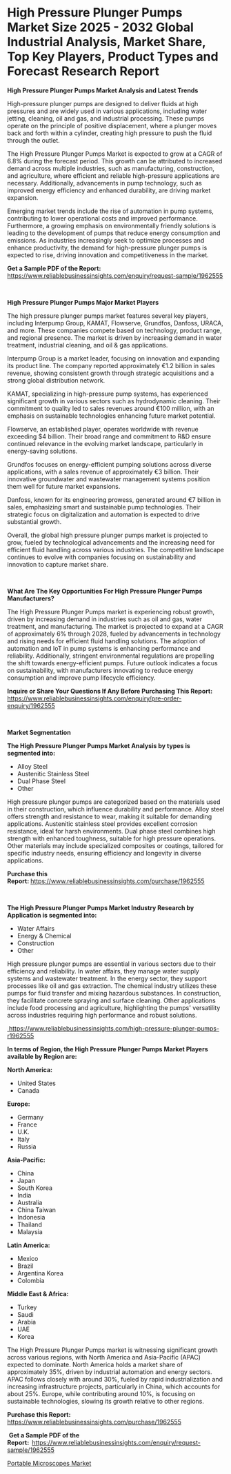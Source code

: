 <p><h1>High Pressure Plunger Pumps Market Size 2025 - 2032 Global Industrial Analysis, Market Share, Top Key Players, Product Types and Forecast Research Report</h1></p><p><strong>High Pressure Plunger Pumps Market Analysis and Latest Trends</strong></p>
<p><p>High-pressure plunger pumps are designed to deliver fluids at high pressures and are widely used in various applications, including water jetting, cleaning, oil and gas, and industrial processing. These pumps operate on the principle of positive displacement, where a plunger moves back and forth within a cylinder, creating high pressure to push the fluid through the outlet.</p><p>The High Pressure Plunger Pumps Market is expected to grow at a CAGR of 6.8% during the forecast period. This growth can be attributed to increased demand across multiple industries, such as manufacturing, construction, and agriculture, where efficient and reliable high-pressure applications are necessary. Additionally, advancements in pump technology, such as improved energy efficiency and enhanced durability, are driving market expansion.</p><p>Emerging market trends include the rise of automation in pump systems, contributing to lower operational costs and improved performance. Furthermore, a growing emphasis on environmentally friendly solutions is leading to the development of pumps that reduce energy consumption and emissions. As industries increasingly seek to optimize processes and enhance productivity, the demand for high-pressure plunger pumps is expected to rise, driving innovation and competitiveness in the market.</p></p>
<p><strong>Get a Sample PDF of the Report:&nbsp;</strong> <a href="https://www.reliablebusinessinsights.com/enquiry/request-sample/1962555?utm_campaign=3050&utm_medium=2&utm_source=Github&utm_content=ia&utm_term=08042025&utm_id=high-pressure-plunger-pumps">https://www.reliablebusinessinsights.com/enquiry/request-sample/1962555</a></p>
<p>&nbsp;</p>
<p><strong>High Pressure Plunger Pumps Major Market Players</strong></p>
<p><p>The high pressure plunger pumps market features several key players, including Interpump Group, KAMAT, Flowserve, Grundfos, Danfoss, URACA, and more. These companies compete based on technology, product range, and regional presence. The market is driven by increasing demand in water treatment, industrial cleaning, and oil & gas applications.</p><p>Interpump Group is a market leader, focusing on innovation and expanding its product line. The company reported approximately €1.2 billion in sales revenue, showing consistent growth through strategic acquisitions and a strong global distribution network.</p><p>KAMAT, specializing in high-pressure pump systems, has experienced significant growth in various sectors such as hydrodynamic cleaning. Their commitment to quality led to sales revenues around €100 million, with an emphasis on sustainable technologies enhancing future market potential.</p><p>Flowserve, an established player, operates worldwide with revenue exceeding $4 billion. Their broad range and commitment to R&D ensure continued relevance in the evolving market landscape, particularly in energy-saving solutions.</p><p>Grundfos focuses on energy-efficient pumping solutions across diverse applications, with a sales revenue of approximately €3 billion. Their innovative groundwater and wastewater management systems position them well for future market expansions.</p><p>Danfoss, known for its engineering prowess, generated around €7 billion in sales, emphasizing smart and sustainable pump technologies. Their strategic focus on digitalization and automation is expected to drive substantial growth.</p><p>Overall, the global high pressure plunger pumps market is projected to grow, fueled by technological advancements and the increasing need for efficient fluid handling across various industries. The competitive landscape continues to evolve with companies focusing on sustainability and innovation to capture market share.</p></p>
<p>&nbsp;</p>
<p><strong>What Are The Key Opportunities For High Pressure Plunger Pumps Manufacturers?</strong></p>
<p><p>The High Pressure Plunger Pumps market is experiencing robust growth, driven by increasing demand in industries such as oil and gas, water treatment, and manufacturing. The market is projected to expand at a CAGR of approximately 6% through 2028, fueled by advancements in technology and rising needs for efficient fluid handling solutions. The adoption of automation and IoT in pump systems is enhancing performance and reliability. Additionally, stringent environmental regulations are propelling the shift towards energy-efficient pumps. Future outlook indicates a focus on sustainability, with manufacturers innovating to reduce energy consumption and improve pump lifecycle efficiency.</p></p>
<p><strong>Inquire or Share Your Questions If Any Before Purchasing This Report:</strong> <a href="https://www.reliablebusinessinsights.com/enquiry/pre-order-enquiry/1962555?utm_campaign=3050&utm_medium=2&utm_source=Github&utm_content=ia&utm_term=08042025&utm_id=high-pressure-plunger-pumps">https://www.reliablebusinessinsights.com/enquiry/pre-order-enquiry/1962555</a></p>
<p>&nbsp;</p>
<p><strong>Market Segmentation</strong></p>
<p><strong>The High Pressure Plunger Pumps Market Analysis by types is segmented into:</strong></p>
<p><ul><li>Alloy Steel</li><li>Austenitic Stainless Steel</li><li>Dual Phase Steel</li><li>Other</li></ul></p>
<p><p>High pressure plunger pumps are categorized based on the materials used in their construction, which influence durability and performance. Alloy steel offers strength and resistance to wear, making it suitable for demanding applications. Austenitic stainless steel provides excellent corrosion resistance, ideal for harsh environments. Dual phase steel combines high strength with enhanced toughness, suitable for high pressure operations. Other materials may include specialized composites or coatings, tailored for specific industry needs, ensuring efficiency and longevity in diverse applications.</p></p>
<p><strong>Purchase this Report:&nbsp;</strong><a href="https://www.reliablebusinessinsights.com/purchase/1962555?utm_campaign=3050&utm_medium=2&utm_source=Github&utm_content=ia&utm_term=08042025&utm_id=high-pressure-plunger-pumps">https://www.reliablebusinessinsights.com/purchase/1962555</a></p>
<p>&nbsp;</p>
<p><strong>The High Pressure Plunger Pumps Market Industry Research by Application is segmented into:</strong></p>
<p><ul><li>Water Affairs</li><li>Energy & Chemical</li><li>Construction</li><li>Other</li></ul></p>
<p><p>High pressure plunger pumps are essential in various sectors due to their efficiency and reliability. In water affairs, they manage water supply systems and wastewater treatment. In the energy sector, they support processes like oil and gas extraction. The chemical industry utilizes these pumps for fluid transfer and mixing hazardous substances. In construction, they facilitate concrete spraying and surface cleaning. Other applications include food processing and agriculture, highlighting the pumps' versatility across industries requiring high performance and robust solutions.</p></p>
<p><a href="https://www.reliablebusinessinsights.com/high-pressure-plunger-pumps-r1962555?utm_campaign=3050&utm_medium=2&utm_source=Github&utm_content=ia&utm_term=08042025&utm_id=high-pressure-plunger-pumps">&nbsp;https://www.reliablebusinessinsights.com/high-pressure-plunger-pumps-r1962555</a></p>
<p><strong>In terms of Region, the High Pressure Plunger Pumps Market Players available by Region are:</strong></p>
<p>
    <p> <strong> North America: </strong>
        <ul>
            <li>United States</li>
            <li>Canada</li>
        </ul>
        </p> 
    <p> <strong> Europe: </strong>
        <ul>
            <li>Germany</li>
            <li>France</li>
            <li>U.K.</li>
            <li>Italy</li>
            <li>Russia</li>
        </ul>
        </p> 
    <p> <strong> Asia-Pacific: </strong>
        <ul>
            <li>China</li>
            <li>Japan</li>
            <li>South Korea</li>
            <li>India</li>
            <li>Australia</li>
            <li>China Taiwan</li>
            <li>Indonesia</li>
            <li>Thailand</li>
            <li>Malaysia</li>
        </ul>
        </p> 
    <p> <strong> Latin America: </strong>
        <ul>
            <li>Mexico</li>
            <li>Brazil</li>
            <li>Argentina Korea</li>
            <li>Colombia</li>
        </ul>
        </p> 
    <p> <strong> Middle East & Africa: </strong>
        <ul>
            <li>Turkey</li>
            <li>Saudi</li>
            <li>Arabia</li>
            <li>UAE</li>
            <li>Korea</li>
        </ul>
    </p>
    </p>
<p><p>The High Pressure Plunger Pumps market is witnessing significant growth across various regions, with North America and Asia-Pacific (APAC) expected to dominate. North America holds a market share of approximately 35%, driven by industrial automation and energy sectors. APAC follows closely with around 30%, fueled by rapid industrialization and increasing infrastructure projects, particularly in China, which accounts for about 25%. Europe, while contributing around 10%, is focusing on sustainable technologies, slowing its growth relative to other regions.</p></p>
<p><strong>Purchase this Report: </strong><a href="https://www.reliablebusinessinsights.com/purchase/1962555?utm_campaign=3050&utm_medium=2&utm_source=Github&utm_content=ia&utm_term=08042025&utm_id=high-pressure-plunger-pumps">https://www.reliablebusinessinsights.com/purchase/1962555</a></p>
<p>&nbsp;<strong>Get a Sample PDF of the Report:&nbsp;&nbsp;</strong><a href="https://www.reliablebusinessinsights.com/enquiry/request-sample/1962555?utm_campaign=3050&utm_medium=2&utm_source=Github&utm_content=ia&utm_term=08042025&utm_id=high-pressure-plunger-pumps">https://www.reliablebusinessinsights.com/enquiry/request-sample/1962555</a></p>
<p><strong></strong></p>
<p><p><a href="https://github.com/nibbsmantji/Market-Research-Report-List-1/blob/main/portable-microscopes-market.md?utm_campaign=3050&utm_medium=2&utm_source=Github&utm_content=ia&utm_term=08042025&utm_id=high-pressure-plunger-pumps">Portable Microscopes Market</a></p></p>